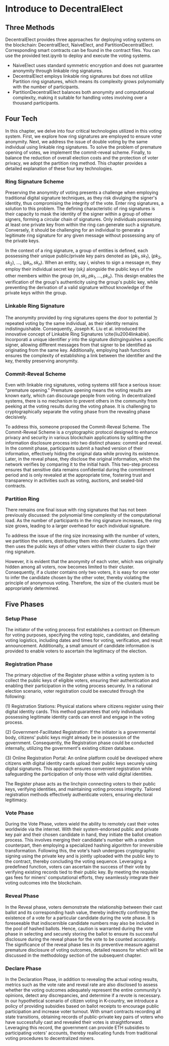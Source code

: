 # Introduce to DecentralElect

## Three Methods

DecentralElect provides three approaches for deploying voting systems on the blockchain: DecentralElect, NaiveElect, and PartitionDecentralElect. Corresponding smart contracts can be found in the contract files. You can use the provided test.ipynb to deploy and execute the voting systems.

* NaiveElect uses standard symmetric encryption and does not guarantee anonymity through linkable ring signatures.
* DecentralElect employs linkable ring signatures but does not utilize Partition ring signatures, which means its complexity grows polynomially with the number of participants.
* PartitionDecentralElect balances both anonymity and computational complexity, making it suitable for handling votes involving over a thousand participants.

## Four Tech
In this chapter, we delve into four critical technologies utilized in this voting system. First, we explore how ring signatures are employed to ensure voter anonymity. Next, we address the issue of double voting by the same individual using linkable ring signatures. To solve the problem of premature opening of votes, we implement the commit-reveal scheme. Finally, to balance the reduction of overall election costs and the protection of voter privacy, we adopt the partition ring method. This chapter provides a detailed explanation of these four key technologies.

### Ring Signature Scheme

Preserving the anonymity of voting presents a challenge when employing traditional digital signature techniques, as they risk divulging the signer's identity, thus compromising the integrity of the vote.
Enter ring signatures, a solution to this problem. The defining characteristic of ring signatures is their capacity to mask the identity of the signer within a group of other signers, forming a circular chain of signatures. Only individuals possessing at least one private key from within the ring can generate such a signature. Conversely, it should be challenging for an individual to generate a legitimate ring signature for any given message without possessing any of the private keys.

In the context of a ring signature, a group of entities is defined, each possessing their unique public/private key pairs denoted as $(pk_1, sk_1)$, $(pk_2, sk_2)$, $\ldots$, $(pk_n, sk_n)$. When an entity, say $i$, wishes to sign a message $m$, they employ their individual secret key ($sk_i$) alongside the public keys of the other members within the group $(m, sk_i, pk_1, \ldots, pk_n)$. This design enables the verification of the group's authenticity using the group's public key, while preventing the derivation of a valid signature without knowledge of the private keys within the group.

### Linkable Ring Signature

The anonymity provided by ring signatures opens the door to potential ㄉrepeated voting by the same individual, as their identity remains indistinguishable. Consequently, Joseph K. Liu et al. introduced the innovative concept of Linkable Ring Signatures \cite{liu2004linkable}. Incorporati a unique identifier  $y$ into the signature distnginguishes a specific signer, allowing different messages from that signer to be identified as originating from the same key. Additionally, employing hash functions ensures the complexity of establishing a link between the identifier and the key, thereby preserving anonymity.

### Commit-Reveal Scheme

Even with linkable ring signatures, voting systems still face a serious issue: "premature opening." Premature opening means the voting results are known early, which can discourage people from voting. In decentralized systems, there is no mechanism to prevent others in the community from peeking at the voting results during the voting phase. It is challenging to cryptographically separate the voting phase from the revealing phase decisively.

To address this, someone proposed the Commit-Reveal Scheme. The Commit-Reveal Scheme is a cryptographic protocol designed to enhance privacy and security in various blockchain applications by splitting the information disclosure process into two distinct phases: commit and reveal. In the commit phase, participants submit a hashed version of their information, effectively hiding the original data while proving its existence. Later, in the reveal phase, they disclose the original information, which the network verifies by comparing it to the initial hash. This two-step process ensures that sensitive data remains confidential during the commitment period and is only revealed at the appropriate time, fostering trust and transparency in activities such as voting, auctions, and sealed-bid contracts.

### Partition Ring

There remains one final issue with ring signatures that has not been previously discussed: the polynomial time complexity of the computational load.  As the number of participants in the ring signature increases, the ring size grows, leading to a larger overhead for each individual signature.

To address the issue of the ring size increasing with the number of voters, we partition the voters, distributing them into different clusters. Each voter then uses the public keys of other voters within their cluster to sign their ring signature.

However, it is evident that the anonymity of each voter, which was originally hidden among all voters, now becomes limited to their cluster. Consequently, if a cluster contains only two voters, it is easy for one voter to infer the candidate chosen by the other voter, thereby violating the principle of anonymous voting. Therefore, the size of the clusters must be appropriately determined.

## Five Phases

### Setup Phase

The initiator of the voting process first establishes a contract on Ethereum for voting purposes, specifying the voting topic, candidates, and detailing voting logistics, including dates and times for voting, verification, and result announcement. Additionally, a small amount of candidate information is provided to enable voters to ascertain the legitimacy of the election.

### Registration Phase

The primary objective of the Register phase within a voting system is to collect the public keys of eligible voters, ensuring their authentication and enabling their participation in the voting process securely. In a national election scenario, voter registration could be executed through the following:

(1) Registration Stations: Physical stations where citizens register using their digital identity cards. This method guarantees that only individuals possessing legitimate identity cards can enroll and engage in the voting process.

(2) Government-Facilitated Registration: If the initiator is a governmental body, citizens' public keys might already be in possession of the government. Consequently, the Registration phase could be conducted internally, utilizing the government's existing citizen database.

(3) Online Registration Portal: An online platform could be developed where citizens with digital identity cards upload their public keys securely using digital signatures. This approach ensures convenient registration while safeguarding the participation of only those with valid digital identities.

The Register phase acts as the linchpin connecting voters to their public keys, verifying identities, and maintaining voting process integrity. Tailored registration methods effectively authenticate voters, ensuring electoral legitimacy.

### Vote Phase

During the Vote Phase, voters wield the ability to remotely cast their votes worldwide via the internet. With their system-endorsed public and private key pair and their chosen candidate in hand, they initiate the ballot creation process. This involves merging their candidate's number with a random counterpart, then employing a specialized hashing algorithm for irreversible transformation. Following this, the vote's hash undergoes cryptographic signing using the private key and is jointly uploaded with the public key to the contract, thereby concluding the voting sequence. Leveraging a predefined function, voters can ascertain the success of their vote by verifying existing records tied to their public key. By meeting the requisite gas fees for miners' computational efforts, they seamlessly integrate their voting outcomes into the blockchain.

### Reveal Phase

In the Reveal phase, voters demonstrate the relationship between their cast ballot and its corresponding hash value, thereby indirectly confirming the existence of a vote for a particular candidate during the vote phase. It is foreseeable that indiscernible candidate numbers may also be included in the pool of hashed ballots. Hence, caution is warranted during the vote phase in selecting and securely storing the ballot to ensure its successful disclosure during the reveal phase for the vote to be counted accurately. The significance of the reveal phase lies in its preventive measure against premature disclosure of voting outcomes, detailed reasons for which will be discussed in the methodology section of the subsequent chapter.

### Declare Phase

In the Declaration Phase, in addition to revealing the actual voting results, metrics such as the vote rate and reveal rate are also disclosed to assess whether the voting outcomes adequately represent the entire community's opinions, detect any discrepancies, and determine if a revote is necessary.
In our hypothetical scenario of citizen voting in K-country, we introduce a policy of providing subsidies based on ballot receipts to encourage public participation and increase voter turnout. With smart contracts recording all state transitions, obtaining records of public-private key pairs of voters who have successfully cast and revealed their votes is straightforward. Leveraging this record, the government can provide ETH subsidies to participating voters' accounts, thereby reallocating funds from traditional voting procedures to decentralized miners.
